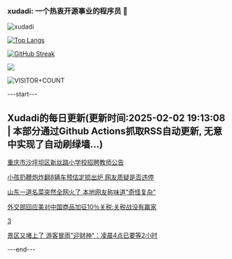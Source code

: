 ### xudadi: 一个热衷开源事业的程序员 👋

![xudadi](https://github-readme-stats-git-masterorgs-github-readme-stats-team.vercel.app/api?username=xudadi)

[![Top Langs](https://github-readme-stats.vercel.app/api/top-langs/?username=xudadi)](https://github.com/anuraghazra/github-readme-stats)

[![GitHub Streak](https://streak-stats.demolab.com?user=xudadi&locale=zh_Hans)](https://git.io/streak-stats)

![](https://raw.githubusercontent.com/xudadi/xudadi/main/assets/github-contribution-grid-snake.svg)

![VISITOR+COUNT](https://komarev.com/ghpvc/?username=xudadi&label=VISITOR+COUNT)


---start---

## Xudadi的每日更新(更新时间:2025-02-02 19:13:08 | 本部分通过Github Actions抓取RSS自动更新, 无意中实现了自动刷绿墙...)

[重庆市沙坪坝区新丝路小学校招聘教师公告](https://www.gongkaoleida.com/article/2277560)

[小孩扔鞭炮炸翻8辆车预估定损出炉 网友质疑是否违停](https://m.163.com/news/article/JND89VEP053469M5.html)

[山东一道名菜突然全网火了 本地网友称味道"奇怪复杂"](https://m.163.com/news/article/JND4M06B0001899O.html)

[外交部回应美对中国商品加征10％关税:关税战没有赢家](https://m.163.com/news/article/JNCVO2RH000189PS.html)

[3](https://m.163.com/touch/news/sub/domestic)

[景区又堵上了 游客冒雨"迎财神"：凌晨4点已要等2小时](https://m.163.com/news/article/JNCTG2R40514R9OJ.html)

---end---
